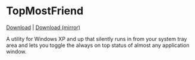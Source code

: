 # TopMostFriend

[Download](https://github.com/flashwave/topmostfriend/releases/latest) | [Download (mirror)](https://flash.moe/topmostfriend/downloads.php#latest)

A utility for Windows XP and up that silently runs in from your system tray area and lets you toggle the always on top status of almost any application window.
